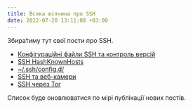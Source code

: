 ```yaml
---
title: Всяка всячина про SSH
date: 2022-07-20 13:11:08 +03:00
---
```


Збира́тиму тут свої пости про SSH.

 - [Конфігураційні файли SSH та контроль версій](/2022/07/20/ssh-config-repo.html)
 - [SSH HashKnownHosts](/2022/07/26/ssh-hashknownhosts.html)
 - [~/.ssh/config.d/](/2022/08/04/ssh-config-d.html)
 - [SSH та веб-камери](/2022/08/05/ssh-webcam.html)
 - [SSH через Tor](/2022/08/06/ssh-over-tor.html)

Список буде оновлюватися по мірі публікації нових постів.
